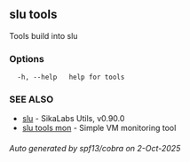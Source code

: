 ## slu tools

Tools build into slu

### Options

```
  -h, --help   help for tools
```

### SEE ALSO

* [slu](slu.md)	 - SikaLabs Utils, v0.90.0
* [slu tools mon](slu_tools_mon.md)	 - Simple VM monitoring tool

###### Auto generated by spf13/cobra on 2-Oct-2025
